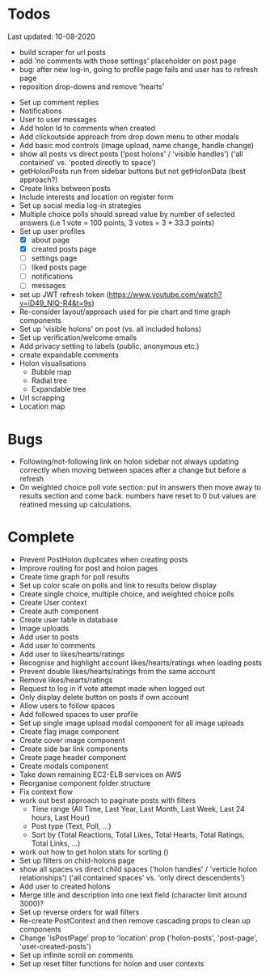 # Todos
Last updated: 10-08-2020

+ build scraper for url posts
+ add 'no comments with those settings' placeholder on post page
+ bug: after new log-in, going to profile page fails and user has to refresh page
+ reposition drop-downs and remove 'hearts'

- Set up comment replies
- Notifications
- User to user messages
- Add holon Id to comments when created
- Add clickoutside approach from drop down menu to other modals
- Add basic mod controls (image upload, name change, handle change)
- show all posts vs direct posts ('post holons' / 'visible handles') ('all contained' vs. 'posted directly to space')
- getHolonPosts run from sidebar buttons but not getHolonData (best approach?)
- Create links between posts
- Include interests and location on register form
- Set up social media log-in strategies
- Multiple choice polls should spread value by number of selected answers (i.e 1 vote = 100 points, 3 votes = 3 * 33.3 points)
- Set up user profiles
    - [x] about page
    - [x] created posts page
    - [ ] settings page
    - [ ] liked posts page
    - [ ] notifications
    - [ ] messages
- set up JWT refresh token (https://www.youtube.com/watch?v=iD49_NIQ-R4&t=9s)
- Re-consider layout/approach used for pie chart and time graph components
- Set up 'visible holons' on post (vs. all included holons)
- Set up verification/welcome emails
- Add privacy setting to labels (public, anonymous etc.)
- create expandable comments
- Holon visualisations
    - Bubble map
    - Radial tree
    - Expandable tree
- Url scrapping
- Location map

# Bugs
- Following/not-following link on holon sidebar not always updating correctly when moving between spaces after a change but before a refresh
- On weighted choice poll vote section: put in answers then move away to results section and come back. numbers have reset to 0 but values are reatined messing up calculations.

# Complete
- Prevent PostHolon duplicates when creating posts
- Improve routing for post and holon pages
- Create time graph for poll results
- Set up color scale on polls and link to results below display
- Create single choice, multiple choice, and weighted choice polls
- Create User context
- Create auth component
- Create user table in database
- Image uploads
- Add user to posts
- Add user to comments
- Add user to likes/hearts/ratings
- Recognise and highlight account likes/hearts/ratings when loading posts
- Prevent double likes/hearts/ratings from the same account
- Remove likes/hearts/ratings
- Request to log in if vote attempt made when logged out
- Only display delete button on posts if own account
- Allow users to follow spaces
- Add followed spaces to user profile
- Set up single image upload modal component for all image uploads
- Create flag image component
- Create cover image component
- Create side bar link components
- Create page header component
- Create modals component
- Take down remaining EC2-ELB services on AWS
- Reorganise component folder structure
- Fix context flow
- work out best approach to paginate posts with filters
    - Time range (All Time, Last Year, Last Month, Last Week, Last 24 hours, Last Hour)
    - Post type (Text, Poll, ...)
    - Sort by (Total Reactions, Total Likes, Total Hearts, Total Ratings, Total Links, ...)
- work out how to get holon stats for sorting ()
- Set up filters on child-holons page
- show all spaces vs direct child spaces ('holon handles' / 'verticle holon relationships') ('all contained spaces' vs. 'only direct descendents')
- Add user to created holons
- Merge title and description into one text field (character limit around 3000)?
- Set up reverse orders for wall filters
- Re-create PostContext and then remove cascading props to clean up components
- Change 'isPostPage' prop to 'location' prop ('holon-posts', 'post-page', 'user-created-posts')
- Set up infinite scroll on comments
- Set up reset filter functions for holon and user contexts
